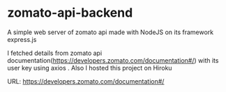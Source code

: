 # zomato-api-backend
A simple web server of zomato api made with NodeJS on its framework express.js

I fetched details from zomato api documentation(https://developers.zomato.com/documentation#/) with its user key using axios .
Also I hosted this project on Hiroku

URL: https://developers.zomato.com/documentation#/
